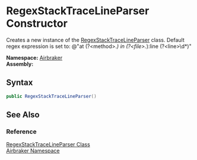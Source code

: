 RegexStackTraceLineParser Constructor
=====================================
Creates a new instance of the [RegexStackTraceLineParser][1] class. Default regex expression is set to: @"at (?&lt;method>.*) in (?&lt;file>.*):line (?&lt;line>\d*)"

**Namespace:** [Airbraker][2]  
**Assembly:**

Syntax
------

```csharp
public RegexStackTraceLineParser()
```


See Also
--------

### Reference
[RegexStackTraceLineParser Class][1]  
[Airbraker Namespace][2]  

[1]: README.md
[2]: ../README.md